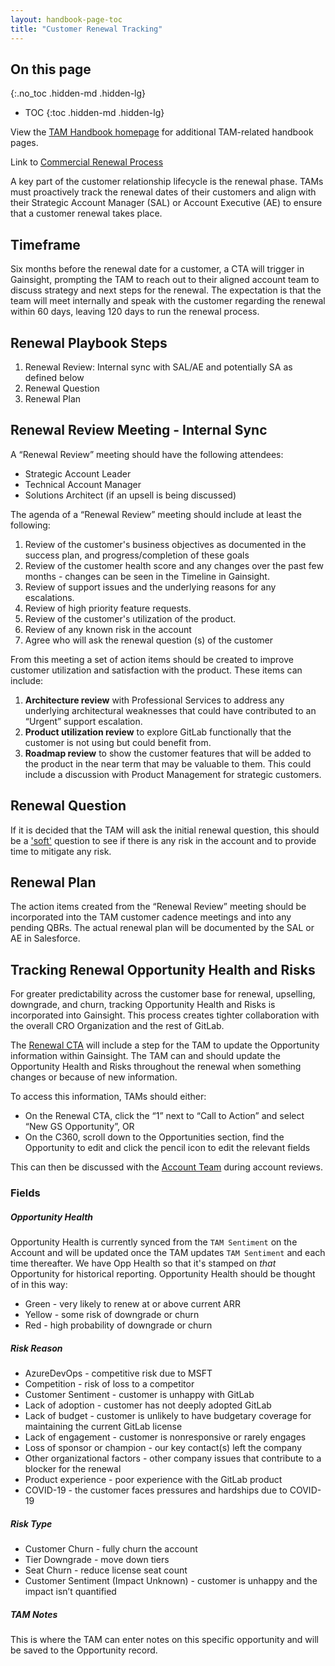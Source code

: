 ```yaml
---
layout: handbook-page-toc
title: "Customer Renewal Tracking"
---
```


## On this page
{:.no_toc .hidden-md .hidden-lg}

- TOC
{:toc .hidden-md .hidden-lg}

View the [TAM Handbook homepage](/handbook/customer-success/tam/) for additional TAM-related handbook pages.

Link to [Commercial Renewal Process](/handbook/customer-success/comm-sales/renewals/)



A key part of the customer relationship lifecycle is the renewal phase. TAMs must proactively track the renewal dates of their customers and align with their Strategic Account Manager (SAL) or Account Executive (AE) to ensure that a customer renewal takes place.

## Timeframe

Six months before the renewal date for a customer, a CTA will trigger in Gainsight, prompting the TAM to reach out to their aligned account team to discuss strategy and next steps for the renewal. The expectation is that the team will meet internally and speak with the customer regarding the renewal within 60 days, leaving 120 days to run the renewal process.

## Renewal Playbook Steps

1. Renewal Review: Internal sync with SAL/AE and potentially SA as defined below
1. Renewal Question
1. Renewal Plan


## Renewal Review Meeting - Internal Sync

A “Renewal Review” meeting should have the following attendees:

- Strategic Account Leader
- Technical Account Manager
- Solutions Architect (if an upsell is being discussed)


The agenda of a “Renewal Review” meeting should include at least the following:

 1. Review of the customer's business objectives as documented in the success plan, and progress/completion of these goals
 1. Review of the customer health score and any changes over the past few months - changes can be seen in the Timeline in Gainsight.
 1. Review of support issues and the underlying reasons for any escalations.
 1. Review of high priority feature requests.
 1. Review of the customer's utilization of the product.
 1. Review of any known risk in the account
 1. Agree who will ask the renewal question (s) of the customer

From this meeting a set of action items should be created to improve customer utilization and satisfaction with the product. These items can include:

 1. **Architecture review** with Professional Services to address any underlying architectural weaknesses that could have contributed to an “Urgent” support escalation.
 1. **Product utilization review** to explore GitLab functionally that the customer is not using but could benefit from.
 1. **Roadmap review** to show the customer features that will be added to the product in the near term that may be valuable to them. This could include a discussion with Product Management for strategic customers.

## Renewal Question

If it is decided that the TAM will ask the initial renewal question, this should be a ['soft'](https://www.mbaskool.com/business-concepts/marketing-and-strategy-terms/7214-soft-fact-questions.html) question to see if there is any risk in the account and to provide time to mitigate any risk.

## Renewal Plan

The action items created from the “Renewal Review” meeting should be incorporated into the TAM customer cadence meetings and into any pending QBRs. The actual renewal plan will be documented by the SAL or AE in Salesforce.

## Tracking Renewal Opportunity Health and Risks

For greater predictability across the customer base for renewal, upselling, downgrade, and churn, tracking Opportunity Health and Risks is incorporated into Gainsight. This process creates tighter collaboration with the overall CRO Organization and the rest of GitLab.

The [Renewal CTA](#timeframe) will include a step for the TAM to update the Opportunity information within Gainsight. The TAM can and should update the Opportunity Health and Risks throughout the renewal when something changes or because of new information.

To access this information, TAMs should either:
* On the Renewal CTA, click the “1” next to “Call to Action” and select “New GS Opportunity”, OR
* On the C360, scroll down to the Opportunities section, find the Opportunity to edit and click the pencil icon to edit the relevant fields

This can then be discussed with the [Account Team](/handbook/customer-success/account-team/) during account reviews.


### Fields

##### Opportunity Health

Opportunity Health is currently synced from the `TAM Sentiment` on the Account and will be updated once the TAM updates `TAM Sentiment` and each time thereafter. We have Opp Health so that it's stamped on _that_ Opportunity for historical reporting. Opportunity Health should be thought of in this way:

* Green - very likely to renew at or above current ARR
* Yellow - some risk of downgrade or churn
* Red - high probability of downgrade or churn

##### Risk Reason
* AzureDevOps - competitive risk due to MSFT
* Competition - risk of loss to a competitor
* Customer Sentiment - customer is unhappy with GitLab
* Lack of adoption - customer has not deeply adopted GitLab
* Lack of budget - customer is unlikely to have budgetary coverage for maintaining the current GitLab license
* Lack of engagement - customer is nonresponsive or rarely engages
* Loss of sponsor or champion - our key contact(s) left the company
* Other organizational factors - other company issues that contribute to a blocker for the renewal
* Product experience - poor experience with the GitLab product
* COVID-19 - the customer faces pressures and hardships due to COVID-19


##### Risk Type
* Customer Churn - fully churn the account
* Tier Downgrade - move down tiers
* Seat Churn - reduce license seat count
* Customer Sentiment (Impact Unknown) - customer is unhappy and the impact isn’t quantified

##### TAM Notes
This is where the TAM can enter notes on this specific opportunity and will be saved to the Opportunity record.

